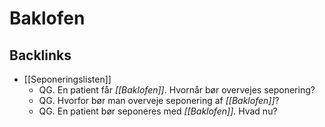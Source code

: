 # Baklofen

## Backlinks
* [[Seponeringslisten]]
	* QG. En patient får *[[Baklofen]]*. Hvornår bør overvejes seponering? 
	* QG. Hvorfor bør man overveje seponering af *[[Baklofen]]*? 
	* QG. En patient bør seponeres med *[[Baklofen]]*. Hvad nu?

<!-- {BearID:839C065F-4502-4568-B095-FDA749FEB27D-17080-00003731A96A5034} -->
